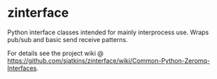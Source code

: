 zinterface
=============

Python interface classes intended for mainly interprocess use.  Wraps pub/sub and basic send receive patterns. 

For details see the project wiki @ https://github.com/sjatkins/zinterface/wiki/Common-Python-Zeromq-Interfaces.
